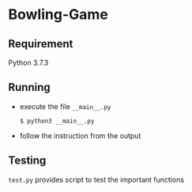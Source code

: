 # Bowling-Game

## Requirement

Python 3.7.3

## Running

- execute the file `__main__.py`

  `$ python3 __main__.py`

- follow the instruction from the output

## Testing

`test.py` provides script to test the important functions
